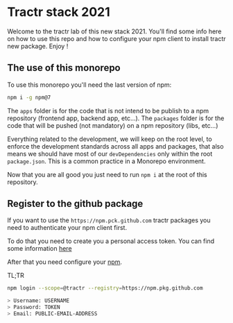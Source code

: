 # Tractr stack 2021

Welcome to the tractr lab of this new stack 2021. You'll find some info here on
how to use this repo and how to configure your npm client to install tractr new
package. Enjoy !

## The use of this monorepo

To use this monorepo you'll need the last version of npm:

```bash
npm i -g npm@7
```

The `apps` folder is for the code that is not intend to be publish to a npm
repository (frontend app, backend app, etc...). The `packages` folder is for the
code that will be pushed (not mandatory) on a npm repository (libs, etc...)

Everything related to the development, we will keep on the root level, to
enforce the development standards across all apps and packages, that also means
we should have most of our `devDependencies` only within the root
`package.json`. This is a common practice in a Monorepo environment.

Now that you are all good you just need to run `npm i` at the root of this
repository.

## Register to the github package

If you want to use the `https://npm.pck.github.com` tractr packages you need to
authenticate your npm client first.

To do that you need to create you a personal access token. You can find some
information
[here](https://docs.github.com/en/enterprise-server@2.22/github/authenticating-to-github/creating-a-personal-access-token)

After that you need configure your
[npm](https://docs.github.com/en/packages/guides/configuring-npm-for-use-with-github-packages).

TL;TR

```bash
npm login --scope=@tractr --registry=https://npm.pkg.github.com

> Username: USERNAME
> Password: TOKEN
> Email: PUBLIC-EMAIL-ADDRESS
```
